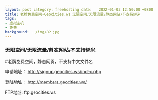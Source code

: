 ```yaml
---
layout: post category: freehosting date:   2022-01-03 12:50:00 +0800
title: 老牌免费空间-Geocities.ws 无限空间/无限流量/静态网站/不支持绑米
tags:
- 虚拟主机
- 免费
background: ../img/02.jpg
---
```


### 无限空间/无限流量/静态网站/不支持绑米

#老牌免费空间，静态网页，不支持中文文件名

申请地址：
http://signup.geocities.ws/index.php

登陆地址：
http://members.geocities.ws/

FTP地址: 
ftp.geocities.ws